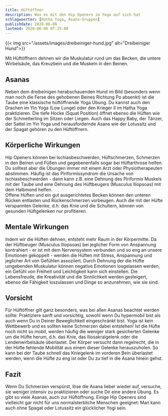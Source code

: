 ```yaml
---
title: Hüftöffner
description: Was es mit den Hip Openern im Yoga auf sich hat
schlagwoerter: [Hatha Yoga, Asana-Gruppen]
publishdate: 2020-06-06
lastmod: 2020-06-06 07:25:00
---
```


{{< img src="/assets/images/dreibeiniger-hund.jpg" alt="Dreibeiniger Hund">}}

Mit Hüftöffnern dehnen wir die Muskulatur rund um das Becken, die untere Wirbelsäule, das Kreuzbein und die  Muskeln in den Beinen. 

## Asanas

Neben dem dreibeinigen herabschauenden Hund im Bild (besonders wenn man noch die Ferse des gehobenen Beines Richtung Po absenkt) ist die Taube eine klassische hüftöffnende Yoga Übung. Du kannst auch den Drachen im Yin Yoga (Low Lunge) oder den Krieger II im Hatha Yoga praktizieren. Die tiefe Hocke (Squat Position) öffnet ebenso die Hüften wie der Schmetterling im Sitzen oder Liegen. Auch das Happy Baby, der Tänzer, der Sattel im Yin Yoga und herausfordernde Asans wie der Lotussitz und der Spagat gehören zu den Hüftöffnern.

## Körperliche Wirkungen

Hip Openers können bei Ischiasbeschwerden, Hüftschmerzen, Schmerzen in den Beinen und Füßen und gegebenenfalls sogar bei Hüftarthrose helfen. Du solltest aber die Übungen immer mit einem Arzt oder Physiotherapeuten abstimmen. Häufig ist das Piriformissyndrom die Ursache von Ischiasbeschwerden - dann kann z.B. eine Dehnung des Piriformis Muskels mit der Taube und eine Dehnung des Hüftbeugers (Musculus Iliopsoas) mit dem Halbmond helfen.      
Offene Hüften und ein gut ausgerichtetes Becken können den unteren Rücken entlasten und Rückenschmerzen vorbeugen. Auch die mit der Hüfte verspannten Gelenke, d.h. das Knie und die Schultern, können von gesunden Hüftgelenken nur profitieren. 

## Mentale Wirkungen

Indem wir die Hüften dehnen, entsteht mehr Raum in der Körpermitte. Da der Hüftbeuger (Musculus Iliopsoas) bei jeglicher Form von Anspannung kontrahiert - er ist mit dem Nervensystem verbunden und so eng an unsere Emotionen gekoppelt - werden die Hüften mit Stress, Anspannung und jeglicher Art von Gefühlen assoziiert. Durch Dehnung der die Hüfte umgebenden Muskulatur können negative Emotionen losgelassen werden, ein Gefühl von Freiheit und Leichtigkeit kann sich einstellen. Die Lebensfreude, die Kreativität und die Sinnlichkeit werden gesteigert, ebenso die Fähigkeit loszulassen und Dinge so anzunehmen, wie sie sind. 

## Vorsicht

Für Hüftöffner gilt ganz besonders, was bei allen Asanas beachtet werden sollte: Praktiziere sanft und vorsichtig, sowohl wenn Du hypermobil bist als auch wenn Du in Deiner Beweglichkeit eingeschränkt bist. Yoga ist kein Wettbewerb und es sollten keine Schmerzen dabei entstehen! Ist die Hüfte noch nicht so mobil, werden häufig die weniger stark gesicherten Gelenke um die Hüfte herum, d.h. das Knie, das Iliosakralgelenk oder die Lendenwirbelsäule überlastet. Der Körper versucht dann regelrecht, die in der Hüfte fehlende Mobilität aus einem dieser Gelenke herauszuholen. So kann bei der Taube schnell das Kniegelenk im vorderen Bein überlastet werden, wenn die Hüfte zu eng ist oder Du zu tief in die Asana hinein gehst. 

## Fazit

Wenn Du Schmerzen verspürst, löse die Asana lieber wieder auf, versuche, sie weniger intensiv zu praktizieren oder suche Dir eine andere Übung. Es gibt so viele Asanas, auch zur Hüftöffnung. Einige Hip Openers sind vielleicht gar nicht für uns normalsterbliche Menschen geeignet: Man kann auch ohne Spagat oder Lotussitz ein glücklicher Yogi sein.